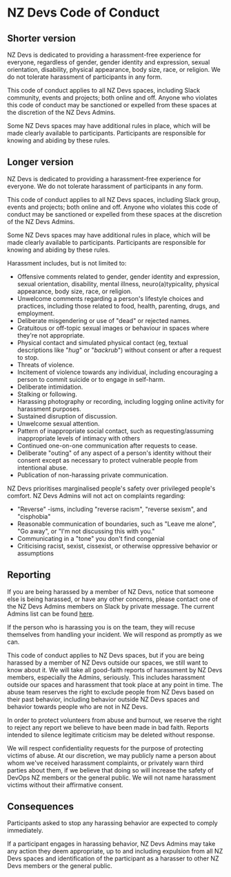 # NZ Devs Code of Conduct

## Shorter version

NZ Devs is dedicated to providing a harassment-free experience for everyone, regardless of gender, gender identity and expression, sexual orientation, disability, physical appearance, body size, race, or religion.
We do not tolerate harassment of participants in any form.

This code of conduct applies to all NZ Devs spaces, including Slack community, events and projects; both online and off.
Anyone who violates this code of conduct may be sanctioned or expelled from these spaces at the discretion of the NZ Devs Admins.

Some NZ Devs spaces may have additional rules in place, which will be made clearly available to participants.
Participants are responsible for knowing and abiding by these rules.

## Longer version

NZ Devs is dedicated to providing a harassment-free experience for everyone.
We do not tolerate harassment of participants in any form.

This code of conduct applies to all NZ Devs spaces, including Slack group, events and projects; both online and off.
Anyone who violates this code of conduct may be sanctioned or expelled from these spaces at the discretion of the NZ Devs Admins.

Some NZ Devs spaces may have additional rules in place, which will be made clearly available to participants.
Participants are responsible for knowing and abiding by these rules.

Harassment includes, but is not limited to:

* Offensive comments related to gender, gender identity and expression, sexual orientation, disability, mental illness, neuro(a)typicality,
  physical appearance, body size, race, or religion.
* Unwelcome comments regarding a person's lifestyle choices and practices, including those related to food, health, parenting, drugs, and
  employment.
* Deliberate misgendering or use of "dead" or rejected names.
* Gratuitous or off-topic sexual images or behaviour in spaces where they're not appropriate.
* Physical contact and simulated physical contact (eg, textual descriptions like "*hug*" or "*backrub*") without consent or after a request
  to stop.
* Threats of violence.
* Incitement of violence towards any individual, including encouraging a person to commit suicide or to engage in self-harm.
* Deliberate intimidation.
* Stalking or following.
* Harassing photography or recording, including logging online activity for harassment purposes.
* Sustained disruption of discussion.
* Unwelcome sexual attention.
* Pattern of inappropriate social contact, such as requesting/assuming inappropriate levels of intimacy with others
* Continued one-on-one communication after requests to cease.
* Deliberate "outing" of any aspect of a person's identity without their consent except as necessary to protect vulnerable people from
  intentional abuse.
* Publication of non-harassing private communication.

NZ Devs prioritises marginalised people's safety over privileged people's comfort.
NZ Devs Admins will not act on complaints regarding:

* "Reverse" -isms, including "reverse racism", "reverse sexism", and "cisphobia"
* Reasonable communication of boundaries, such as "Leave me alone", "Go away", or "I'm not discussing this with you."
* Communicating in a "tone" you don't find congenial
* Criticising racist, sexist, cissexist, or otherwise oppressive behavior or assumptions

## Reporting

If you are being harassed by a member of NZ Devs, notice that someone else is being harassed, or have any other concerns, please contact
one of the NZ Devs Admins members on Slack by private message.
The current Admins list can be found [here](./admins.md).

If the person who is harassing you is on the team, they will recuse themselves from handling your incident.
We will respond as promptly as we can.

This code of conduct applies to NZ Devs spaces, but if you are being harassed by a member of NZ Devs outside our spaces, we still want
to know about it.
We will take all good-faith reports of harassment by NZ Devs members, especially the Admins, seriously.
This includes harassment outside our spaces and harassment that took place at any point in time.
The abuse team reserves the right to exclude people from NZ Devs based on their past behavior, including behavior outside NZ Devs spaces
and behavior towards people who are not in NZ Devs.

In order to protect volunteers from abuse and burnout, we reserve the right to reject any report we believe to have been made in bad faith.
Reports intended to silence legitimate criticism may be deleted without response.

We will respect confidentiality requests for the purpose of protecting victims of abuse.
At our discretion, we may publicly name a person about whom we've received harassment complaints, or privately warn third parties about
them, if we believe that doing so will increase the safety of DevOps NZ members or the general public.
We will not name harassment victims without their affirmative consent.

## Consequences

Participants asked to stop any harassing behavior are expected to comply immediately.

If a participant engages in harassing behavior, NZ Devs Admins may take any action they deem appropriate, up to and including expulsion
from all NZ Devs spaces and identification of the participant as a harasser to other NZ Devs members or the general public.
